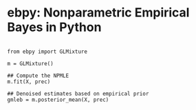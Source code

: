 # ebpy: Nonparametric Empirical Bayes in Python

<pre><code>
from ebpy import GLMixture

m = GLMixture()

## Compute the NPMLE 
m.fit(X, prec)

## Denoised estimates based on empirical prior
gmleb = m.posterior_mean(X, prec) 
</code></pre>